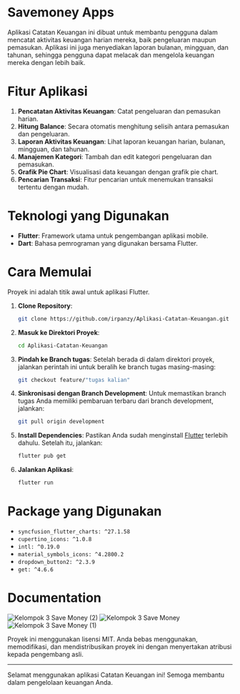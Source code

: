 # Savemoney Apps
Aplikasi Catatan Keuangan ini dibuat untuk membantu pengguna dalam mencatat aktivitas keuangan harian mereka, baik pengeluaran maupun pemasukan. Aplikasi ini juga menyediakan laporan bulanan, mingguan, dan tahunan, sehingga pengguna dapat melacak dan mengelola keuangan mereka dengan lebih baik.

# Fitur Aplikasi
1. **Pencatatan Aktivitas Keuangan**: Catat pengeluaran dan pemasukan harian.
2. **Hitung Balance**: Secara otomatis menghitung selisih antara pemasukan dan pengeluaran.
3. **Laporan Aktivitas Keuangan**: Lihat laporan keuangan harian, bulanan, mingguan, dan tahunan.
4. **Manajemen Kategori**: Tambah dan edit kategori pengeluaran dan pemasukan.
5. **Grafik Pie Chart**: Visualisasi data keuangan dengan grafik pie chart.
6. **Pencarian Transaksi**: Fitur pencarian untuk menemukan transaksi tertentu dengan mudah.

# Teknologi yang Digunakan
- **Flutter**: Framework utama untuk pengembangan aplikasi mobile.
- **Dart**: Bahasa pemrograman yang digunakan bersama Flutter.

# Cara Memulai
Proyek ini adalah titik awal untuk aplikasi Flutter.
1. **Clone Repository**:
   ```bash
   git clone https://github.com/irpanzy/Aplikasi-Catatan-Keuangan.git
   ```
2. **Masuk ke Direktori Proyek**:
   ```bash
   cd Aplikasi-Catatan-Keuangan
   ```
3. **Pindah ke Branch tugas**:
   Setelah berada di dalam direktori proyek, jalankan perintah ini untuk beralih ke branch tugas masing-masing:
   ```bash
   git checkout feature/"tugas kalian"
   ```
4. **Sinkronisasi dengan Branch Development**:
   Untuk memastikan branch tugas Anda memiliki pembaruan terbaru dari branch development, jalankan:
   ```bash
   git pull origin development
   ```
5. **Install Dependencies**:
   Pastikan Anda sudah menginstall [Flutter](https://flutter.dev) terlebih dahulu. Setelah itu, jalankan:
   ```bash
   flutter pub get
   ```
6. **Jalankan Aplikasi**:
   ```bash
   flutter run
   ```

# Package yang Digunakan
- `syncfusion_flutter_charts: ^27.1.58`
- `cupertino_icons: ^1.0.8`
- `intl: ^0.19.0`
- `material_symbols_icons: ^4.2800.2`
- `dropdown_button2: ^2.3.9`
- `get: ^4.6.6`

# Documentation
![Kelompok 3  Save Money (2)](https://github.com/user-attachments/assets/b6a69dc4-be27-4942-94e3-8d2c18a7a833)
![Kelompok 3  Save Money](https://github.com/user-attachments/assets/d72ddc93-57f5-4886-b70d-dfc81946b39f)
![Kelompok 3  Save Money (1)](https://github.com/user-attachments/assets/d0c0a7f8-815e-4c64-ab73-02f0cb5267d2)


Proyek ini menggunakan lisensi MIT. Anda bebas menggunakan, memodifikasi, dan mendistribusikan proyek ini dengan menyertakan atribusi kepada pengembang asli.

---

Selamat menggunakan aplikasi Catatan Keuangan ini! Semoga membantu dalam pengelolaan keuangan Anda.
